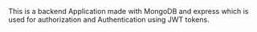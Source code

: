 This is a backend Application made with MongoDB and express which is used for authorization and Authentication using JWT tokens.


